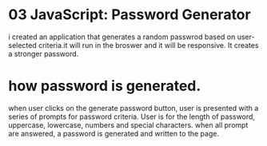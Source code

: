 # 03 JavaScript: Password Generator

i created an application that generates a random passwrod based on user-selected criteria.it will run in the broswer and it will be responsive. It creates a stronger password.

# how password is generated.
when user clicks on the generate password button, user is presented with a series of prompts for password criteria. User is for the length of password, uppercase, lowercase, numbers and special characters. 
when all prompt are answered, a password is generated and written to the page. 
